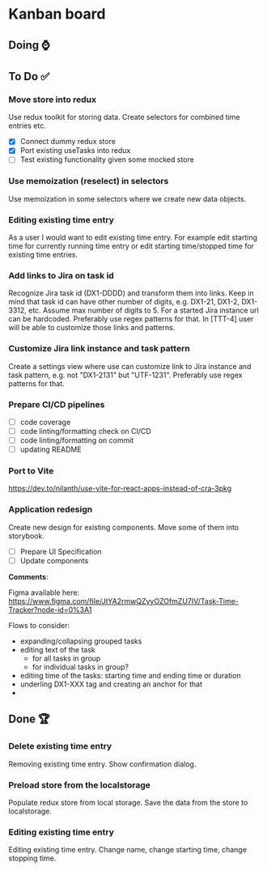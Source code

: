 # Kanban board

## Doing ⌚

## To Do ✅

### Move store into redux 

Use redux toolkit for storing data. Create selectors for combined time entries etc.

- [x] Connect dummy redux store
- [x] Port existing useTasks into redux
- [ ] Test existing functionality given some mocked store

### Use memoization (reselect) in selectors

Use memoization in some selectors where we create new data objects.

### Editing existing time entry 

As a user I would want to edit existing time entry. For example edit starting time for currently running time entry or edit starting time/stopped time for existing time entries.

### Add links to Jira on task id

Recognize Jira task id (DX1-DDDD) and transform them into links. Keep in mind that task id can have other number of digits, e.g. DX1-21, DX1-2, DX1-3312, etc. Assume max number of digits to 5. For a started Jira instance url can be hardcoded. Preferably use regex patterns for that. In [TTT-4] user will be able to customize those links and patterns.

### Customize Jira link instance and task pattern

Create a settings view where use can customize link to Jira instance and task pattern, e.g. not "DX1-2131" but "UTF-1231". Preferably use regex patterns for that.

### Prepare CI/CD pipelines

- [ ] code coverage
- [ ] code linting/formatting check on CI/CD
- [ ] code linting/formatting on commit
- [ ] updating README

### Port to Vite

https://dev.to/nilanth/use-vite-for-react-apps-instead-of-cra-3pkg

### Application redesign

Create new design for existing components. Move some of them into storybook. 

- [ ] Prepare UI Specification
- [ ] Update components

**Comments**:

Figma available here: https://www.figma.com/file/JtYA2rmwQZvyOZOfmZU7IV/Task-Time-Tracker?node-id=0%3A1

Flows to consider:

- expanding/collapsing grouped tasks
- editing text of the task
  - for all tasks in group
  - for individual tasks in group?
- editing time of the tasks: starting time and ending time or duration
- underling DX1-XXX tag and creating an anchor for that
- 

## Done 🏆 

### Delete existing time entry

Removing existing time entry. Show confirmation dialog.

### Preload store from the localstorage

Populate redux store from local storage. Save the data from the store to localstorage.

### Editing existing time entry

Editing existing time entry. Change name, change starting time, change stopping time.
